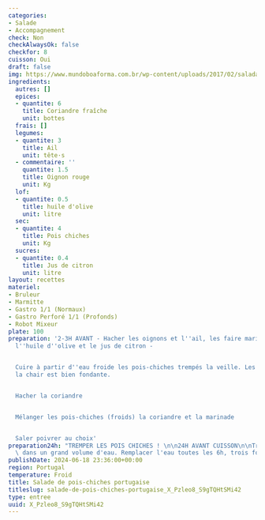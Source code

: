 ```yaml
---
categories:
- Salade
- Accompagnement
check: Non
checkAlwaysOk: false
checkfor: 8
cuisson: Oui
draft: false
img: https://www.mundoboaforma.com.br/wp-content/uploads/2017/02/salada-de-grao-de-bico-620x330.jpg
ingredients:
  autres: []
  epices:
  - quantite: 6
    title: Coriandre fraîche
    unit: bottes
  frais: []
  legumes:
  - quantite: 3
    title: Ail
    unit: tête·s
  - commentaire: ''
    quantite: 1.5
    title: Oignon rouge
    unit: Kg
  lof:
  - quantite: 0.5
    title: huile d'olive
    unit: litre
  sec:
  - quantite: 4
    title: Pois chiches
    unit: Kg
  sucres:
  - quantite: 0.4
    title: Jus de citron
    unit: litre
layout: recettes
materiel:
- Bruleur
- Marmitte
- Gastro 1/1 (Normaux)
- Gastro Perforé 1/1 (Profonds)
- Robot Mixeur
plate: 100
preparation: '2-3H AVANT - Hacher les oignons et l''ail, les faire mariner dans le
  l''huile d''olive et le jus de citron -


  Cuire à partir d''eau froide les pois-chiches trempés la veille. Les égouter quand
  la chair est bien fondante.


  Hacher la coriandre


  Mélanger les pois-chiches (froids) la coriandre et la marinade


  Saler poivrer au choix'
preparation24h: "TREMPER LES POIS CHICHES ! \n\n24H AVANT CUISSON\n\nTremper les pois-chiches\
  \ dans un grand volume d'eau. Remplacer l'eau toutes les 6h, trois fois au moins."
publishDate: 2024-06-18 23:36:00+00:00
region: Portugal
temperature: Froid
title: Salade de pois-chiches portugaise
titleslug: salade-de-pois-chiches-portugaise_X_Pzleo8_S9gTQHtSMi42
type: entree
uuid: X_Pzleo8_S9gTQHtSMi42
---
```

